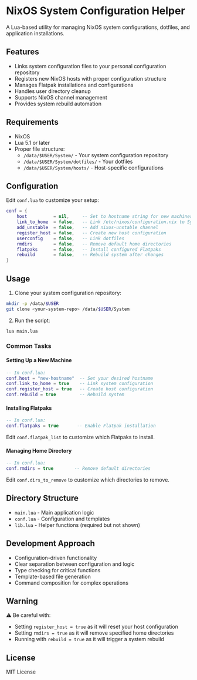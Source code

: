 # NixOS System Configuration Helper

A Lua-based utility for managing NixOS system configurations, dotfiles, and application installations.

## Features

- Links system configuration files to your personal configuration repository
- Registers new NixOS hosts with proper configuration structure
- Manages Flatpak installations and configurations
- Handles user directory cleanup
- Supports NixOS channel management
- Provides system rebuild automation

## Requirements

- NixOS
- Lua 5.1 or later
- Proper file structure:
  - `/data/$USER/System/` - Your system configuration repository
  - `/data/$USER/System/dotfiles/` - Your dotfiles
  - `/data/$USER/System/hosts/` - Host-specific configurations

## Configuration

Edit `conf.lua` to customize your setup:

```lua
conf = {
    host          = nil,     -- Set to hostname string for new machines
    link_to_home  = false,   -- Link /etc/nixos/configuration.nix to System
    add_unstable  = false,   -- Add nixos-unstable channel
    register_host = false,   -- Create new host configuration
    userconfig    = false,   -- Link dotfiles
    rmdirs        = false,   -- Remove default home directories
    flatpaks      = false,   -- Install configured Flatpaks
    rebuild       = false,   -- Rebuild system after changes
}
```

## Usage

1. Clone your system configuration repository:
```bash
mkdir -p /data/$USER
git clone <your-system-repo> /data/$USER/System
```

2. Run the script:
```bash
lua main.lua
```

### Common Tasks

#### Setting Up a New Machine
```lua
-- In conf.lua:
conf.host = "new-hostname"  -- Set your desired hostname
conf.link_to_home = true    -- Link system configuration
conf.register_host = true   -- Create host configuration
conf.rebuild = true         -- Rebuild system
```

#### Installing Flatpaks
```lua
-- In conf.lua:
conf.flatpaks = true       -- Enable Flatpak installation
```
Edit `conf.flatpak_list` to customize which Flatpaks to install.

#### Managing Home Directory
```lua
-- In conf.lua:
conf.rmdirs = true        -- Remove default directories
```
Edit `conf.dirs_to_remove` to customize which directories to remove.

## Directory Structure

- `main.lua` - Main application logic
- `conf.lua` - Configuration and templates
- `lib.lua` - Helper functions (required but not shown)

## Development Approach

- Configuration-driven functionality
- Clear separation between configuration and logic
- Type checking for critical functions
- Template-based file generation
- Command composition for complex operations

## Warning

⚠️ Be careful with:
- Setting `register_host = true` as it will reset your host configuration
- Setting `rmdirs = true` as it will remove specified home directories
- Running with `rebuild = true` as it will trigger a system rebuild

## License

MIT License

